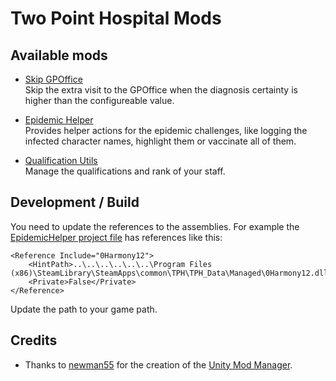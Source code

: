 # Two Point Hospital Mods

## Available mods

* [Skip GPOffice](https://www.nexusmods.com/twopointhospital/mods/8)<br/>
  Skip the extra visit to the GPOffice when the diagnosis certainty is higher than the configureable value.

* [Epidemic Helper](https://www.nexusmods.com/twopointhospital/mods/9)<br/>
  Provides helper actions for the epidemic challenges, like logging the infected character names, highlight them or vaccinate all of them.

* [Qualification Utils](https://www.nexusmods.com/twopointhospital/mods/10)<br/>
  Manage the qualifications and rank of your staff.

## Development / Build

You need to update the references to the assemblies. For example the [EpidemicHelper project file](https://github.com/Silverdark/tph-mods/blob/master/EpidemicHelper/EpidemicHelper/EpidemicHelper.csproj) has references like this:

```
<Reference Include="0Harmony12">
    <HintPath>..\..\..\..\..\..\Program Files (x86)\SteamLibrary\SteamApps\common\TPH\TPH_Data\Managed\0Harmony12.dll</HintPath>
    <Private>False</Private>
</Reference>
```

Update the path to your game path.

## Credits

* Thanks to [newman55](https://github.com/newman55) for the creation of the [Unity Mod Manager](https://github.com/newman55/unity-mod-manager).
